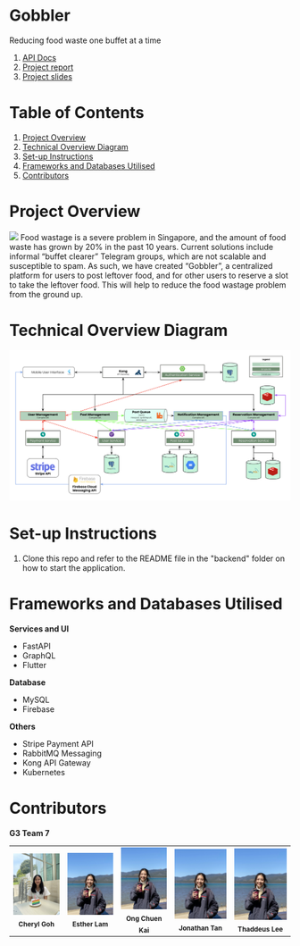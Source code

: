 # Gobbler
Reducing food waste one buffet at a time  

1. [API Docs](https://docs.google.com/document/d/1p9xU6xDQlhA96rWvjR7AQRDs3OLuAAEXLBefcChBxCc/edit)
2. [Project report](https://docs.google.com/document/d/1_VMYmIKxV-ouKZ3y6g-upth47BED7S6Sr370QjmmAiU/edit)
3. [Project slides](https://docs.google.com/presentation/d/1-TyOVTGNd1wzkaCL0MiyIqw7BWRxx_4Z8tZ8LAhiL3E/edit#slide=id.g1f43977f471_2_179)

# Table of Contents
1. [Project Overview](#project-overview)
2. [Technical Overview Diagram](#technical-overview-diagram)
3. [Set-up Instructions](#set-up-instructions)
5. [Frameworks and Databases Utilised](#frameworks-and-databases-utilised)
6. [Contributors](#contributors)


# Project Overview
<img src="logo.jpg">
Food wastage is a severe problem in Singapore, and the amount of food waste has grown by 20% in the past 10 years. Current solutions include informal “buffet clearer” Telegram groups, which are not scalable and susceptible to spam. As such, we have created “Gobbler”, a centralized platform for users to post leftover food, and for other users to reserve a slot to take the leftover food. This will help to reduce the food wastage problem from the ground up.


# Technical Overview Diagram
<img src="readme_files\technical_overview.png">

# Set-up Instructions
1. Clone this repo and refer to the README file in the "backend" folder on how to start the application.

# Frameworks and Databases Utilised
**Services and UI**
- FastAPI
- GraphQL
- Flutter

**Database**
- MySQL
- Firebase

**Others**
- Stripe Payment API
- RabbitMQ Messaging
- Kong API Gateway
- Kubernetes

# Contributors

**G3 Team 7**

<table>
    <tr>
        <td align="center"><img src="readme_files\cheryl.jpeg" width="150px"/><br /><sub><b>Cheryl Goh</b></sub></a></td>
        <td align="center"><img src="readme_files\esther.jpg" width="150px"/><br /><sub><b>Esther Lam</b></sub></a></td>
        <td align="center"><img src="readme_files\esther.jpg" width="150px"/><br /><sub><b>Ong Chuen Kai</b></sub></a></td>
        <td align="center"><img src="readme_files\esther.jpg" width="150px"/><br /><sub><b>Jonathan Tan</b></sub></a></td>
        <td align="center"><img src="readme_files\esther.jpg" width="150px"/><br /><sub><b>Thaddeus Lee</b></sub></a></td>
    </tr>
</table>
